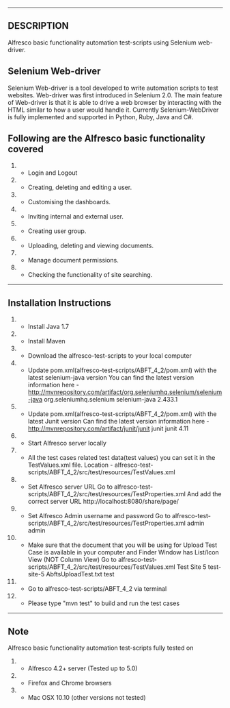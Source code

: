 -----------
DESCRIPTION
-----------

Alfresco basic functionality automation test-scripts using Selenium web-driver.

Selenium Web-driver
------------------

Selenium Web-driver is a tool developed to write automation scripts to test websites. Web-driver was first introduced in Selenium 2.0. The main feature of Web-driver is that it is able to drive a web browser by interacting with the HTML  similar to how a user would handle it. Currently Selenium-WebDriver is fully implemented and supported in Python, Ruby, Java and C#.

Following are the Alfresco basic functionality covered 
------------------------------------------------------

1. - Login and Logout
2. - Creating, deleting and editing a user.
3. - Customising the dashboards.
4. - Inviting internal and external user.
5. - Creating user group.
6. - Uploading, deleting and viewing documents.
7. - Manage document permissions.
8. - Checking the functionality of site searching.

-------------------------
Installation Instructions
-------------------------

1. - Install Java 1.7
2. - Install Maven
3. - Download the alfresco-test-scripts to your local computer 
4. - Update pom.xml(alfresco-test-scripts/ABFT_4_2/pom.xml) with the latest selenium-java version
   You can find the latest version information here - http://mvnrepository.com/artifact/org.seleniumhq.selenium/selenium-java
     <dependency>
        	<groupId>org.seleniumhq.selenium</groupId>
        	<artifactId>selenium-java</artifactId>
        	<version>2.433.1</version>
     </dependency>
5. - Update pom.xml(alfresco-test-scripts/ABFT_4_2/pom.xml) with the latest Junit version
   Can find the latest version information here - http://mvnrepository.com/artifact/junit/junit
     <dependency>
		<groupId>junit</groupId>
		<artifactId>junit</artifactId>
		<version>4.11</version>
     </dependency>
6. - Start Alfresco server locally
7. - All the test cases related test data(test values) you can set it in the TestValues.xml file.
   Location - alfresco-test-scripts/ABFT_4_2/src/test/resources/TestValues.xml
8. - Set Alfresco server URL
   Go to alfresco-test-scripts/ABFT_4_2/src/test/resources/TestProperties.xml
   And add the correct server URL <ServerUrl>http://localhost:8080/share/page/</ServerUrl>
9. - Set Alfresco Admin username and password 
   Go to alfresco-test-scripts/ABFT_4_2/src/test/resources/TestProperties.xml
     <AdminUsername>admin</AdminUsername>
     <AdminPassword>admin</AdminPassword>
10. - Make sure that the document that you will be using for Upload Test Case is available in your computer and Finder Window has List/Icon View (NOT Column View)
    Go to alfresco-test-scripts/ABFT_4_2/src/test/resources/TestValues.xml
      <DocumentLibraryTest>
		<test>
			<siteName>Test Site 5</siteName>
			<siteId>test-site-5</siteId>
			<documentName>AbftsUploadTest.txt</documentName>
			<userName>test</userName>
		</test>
	</DocumentLibraryTest>
11. - Go to alfresco-test-scripts/ABFT_4_2 via terminal
12. - Please type "mvn test" to build and run the test cases


----
Note
----

Alfresco basic functionality automation test-scripts fully tested on
1. - Alfresco 4.2+ server (Tested up to 5.0) 
2. - Firefox and Chrome browsers
3. - Mac OSX 10.10 (other versions not tested)
